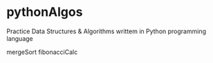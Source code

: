 # pythonAlgos
Practice Data Structures & Algorithms writtem in Python programming language

mergeSort
fibonacciCalc
